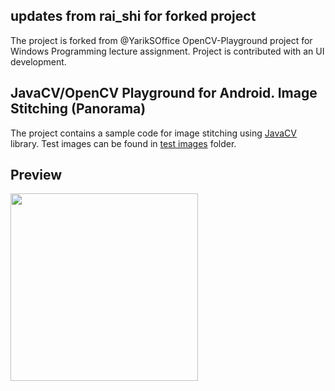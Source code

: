 ## updates from rai_shi for forked project
The project is forked from @YarikSOffice OpenCV-Playground project for Windows Programming lecture assignment. Project is contributed with an UI development.

## JavaCV/OpenCV Playground for Android. Image Stitching (Panorama)
The project contains a sample code for image stitching using [JavaCV](https://github.com/bytedeco/javacv) library. Test images can be found in [test images](test%20images) folder.

## Preview

<img src="preview/preview.gif" width="300">

